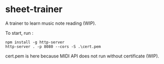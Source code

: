 # sheet-trainer

A trainer to learn music note reading (WIP).

To start, run :

```
npm install -g http-server
http-server . -p 8080 --cors -S .\cert.pem
```

cert.pem is here because MIDI API does not run without certificate (WIP).
